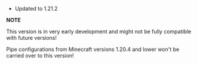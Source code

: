 - Updated to 1.21.2

**NOTE**

This version is in very early development and might not be fully compatible with future versions!

Pipe configurations from Minecraft versions 1.20.4 and lower won't be carried over to this version!